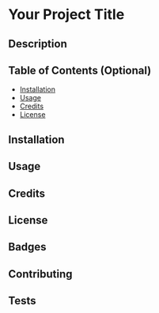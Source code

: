 # Your Project Title

## Description 

## Table of Contents (Optional)

* [Installation](#installation)
* [Usage](#usage)
* [Credits](#credits)
* [License](#license)

## Installation

## Usage 

## Credits

## License

## Badges

## Contributing

## Tests
